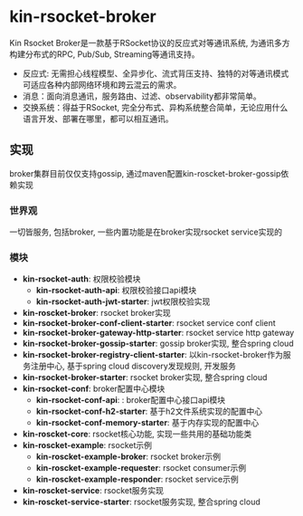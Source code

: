# **kin-rsocket-broker**

Kin Rsocket Broker是一款基于RSocket协议的反应式对等通讯系统, 为通讯多方构建分布式的RPC, Pub/Sub, Streaming等通讯支持。

* 反应式: 无需担心线程模型、全异步化、流式背压支持、独特的对等通讯模式可适应各种内部网络环境和跨云混云的需求。
* 消息：面向消息通讯，服务路由、过滤、observability都非常简单。
* 交换系统：得益于RSocket, 完全分布式、异构系统整合简单，无论应用什么语言开发、部署在哪里，都可以相互通讯。

## **实现**
broker集群目前仅仅支持gossip, 通过maven配置kin-roscket-broker-gossip依赖实现

### **世界观**

一切皆服务, 包括broker, 一些内置功能是在broker实现rsocket service实现的

### **模块**
* **kin-rsocket-auth**: 权限校验模块
  * **kin-rsocket-auth-api**: 权限校验接口api模块
  * **kin-rsocket-auth-jwt-starter**: jwt权限校验实现
* **kin-roscket-broker**: rsocket broker实现
* **kin-rsocket-broker-conf-client-starter**: rsocket service conf client
* **kin-rsocket-broker-gateway-http-starter**: rsocket service http gateway
* **kin-rsocket-broker-gossip-starter**: gossip broker实现, 整合spring cloud
* **kin-rsocket-broker-registry-client-starter**: 以kin-rsocket-broker作为服务注册中心, 基于spring cloud discovery发现规则, 开发服务
* **kin-rsocket-broker-starter**: rsocket broker实现, 整合spring cloud
* **kin-rsocket-conf**: broker配置中心模块
  * **kin-rsocket-conf-api**: : broker配置中心接口api模块
  * **kin-rsocket-conf-h2-starter**: 基于h2文件系统实现的配置中心
  * **kin-rsocket-conf-memory-starter**: 基于内存实现的配置中心
* **kin-roscket-core**: rsocket核心功能, 实现一些共用的基础功能类
* **kin-roscket-example**: rsocket示例
  * **kin-roscket-example-broker**: rsocket broker示例
  * **kin-roscket-example-requester**: rsocket consumer示例
  * **kin-roscket-example-responder**: rsocket service示例
* **kin-roscket-service**: rsocket服务实现
* **kin-roscket-service-starter**: rsocket服务实现, 整合spring cloud